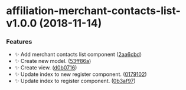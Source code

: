 # affiliation-merchant-contacts-list-v1.0.0 (2018-11-14)


### Features

* :sparkles: Add merchant contacts list component ([2aa6cbd](https://github.com/stone-payments/affiliation-web-components/commit/2aa6cbd))
* :sparkles: Create new model. ([53ff86a](https://github.com/stone-payments/affiliation-web-components/commit/53ff86a))
* :sparkles: Create view. ([d0b0716](https://github.com/stone-payments/affiliation-web-components/commit/d0b0716))
* :sparkles: Update index to new register component. ([0179102](https://github.com/stone-payments/affiliation-web-components/commit/0179102))
* :sparkles: Update index to register component. ([0b3af97](https://github.com/stone-payments/affiliation-web-components/commit/0b3af97))
